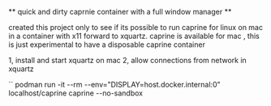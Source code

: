 ** quick and dirty caprnie container with  a full window manager **

created this project only to see if its possible to run caprine for linux on mac in a container with x11 forward to xquartz. 
caprine is available for mac , this is just experimental to have a disposable caprine container 

1, install and start xquartz on mac
2, allow connections from network in xquartz

``
podman run -it --rm --env="DISPLAY=host.docker.internal:0" localhost/caprine caprine --no-sandbox
````
